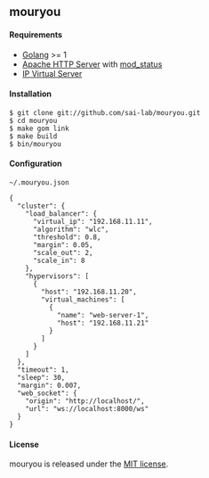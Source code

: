 ## mouryou

#### Requirements

  - [Golang](https://golang.org/) >= 1
  - [Apache HTTP Server](http://httpd.apache.org/) with [mod_status](http://httpd.apache.org/docs/2.4/mod/mod_status.html)
  - [IP Virtual Server](http://www.linuxvirtualserver.org/software/ipvs.html)

#### Installation

    $ git clone git://github.com/sai-lab/mouryou.git
    $ cd mouryou
    $ make gom link
    $ make build
    $ bin/mouryou

#### Configuration

`~/.mouryou.json`

    {
      "cluster": {
        "load_balancer": {
          "virtual_ip": "192.168.11.11",
          "algorithm": "wlc",
          "threshold": 0.8,
          "margin": 0.05,
          "scale_out": 2,
          "scale_in": 8
        },
        "hypervisors": [
          {
            "host": "192.168.11.20",
            "virtual_machines": [
              {
                "name": "web-server-1",
                "host": "192.168.11.21"
              }
            ]
          }
        ]
      },
      "timeout": 1,
      "sleep": 30,
      "margin": 0.007,
      "web_socket": {
        "origin": "http://localhost/",
        "url": "ws://localhost:8000/ws"
      }
    }

#### License

mouryou is released under the [MIT license](https://raw.githubusercontent.com/hico-horiuchi/mouryou/master/LICENSE).
